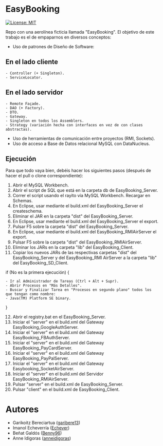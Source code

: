 # EasyBooking

[![License: MIT](https://img.shields.io/badge/License-MIT-yellow.svg)](https://opensource.org/licenses/MIT)

Repo con una aerolínea ficticia llamada "EasyBooking". El objetivo de este trabajo es el de empaparnos en diversos conceptos:

- Uso de patrones de Diseño de Software:

## En el lado cliente

	- Controller (+ Singleton).
	- ServiceLocator.

## En el lado servidor

	- Remote Façade.
	- DAO (+ Factory).
	- DTO.
	- Gateway.
	- Singleton en todos los Assemblers.
	- Strategy (variación hecha con interfaces en vez de con clases abstractas).

- Uso de herramientas de comunicación entre proyectos (RMI, Sockets).
- Uso de acceso a Base de Datos relacional MySQL con DataNucleus.

## Ejecución

Para que todo vaya bien, debéis hacer los siguientes pasos (después de hacer el pull o clone correspondiente):

1) Abrir el MySQL Workbench.
2) Abrir el script de SQL que está en la carpeta db de EasyBooking_Server.
3) Correr el script usando el rayito vía MySQL Workbench. Recargar en Schemas.
4) En Eclipse, usar mediante el build.xml del EasyBooking_Server el createschema.
5) Eliminar el JAR en la carpeta "dist" del EasyBooking_Server.
6) En Eclipse, usar mediante el build.xml del EasyBooking_Server el export.
7) Pulsar F5 sobre la carpeta "dist" del EasyBooking_Server.
8) En Eclipse, usar mediante el build.xml del EasyBooking_RMIAirServer el export.
9) Pulsar F5 sobre la carpeta "dist" del EasyBooking_RMIAirServer.
10) Eliminar los JARs en la carpeta "lib" del EasyBooking_Client.
11) Copiar los nuevos JARs de las respectivas carpetas "dist" del EasyBooking_Server y del EasyBooking_RMI
AirServer a la carpeta "lib" del EasyBooking_SD_Client.

if (No es la primera ejecución)
{

	- Ir al Administrador de Tareas (Ctrl + Alt + Supr).
	- Abrir Procesos en "Más Detalles".
	- Buscar y Finalizar Tarea en "Procesos en segundo plano" todos los que tengan como nombre:
	- Java(TM) Platform SE binary.

}

12) Abrir el registry.bat en el EasyBooking_Server.
13) Iniciar el "server" en el build.xml del Gateway EasyBooking_GoogleAuthServer.
14) Iniciar el "server" en el build.xml del Gateway EasyBooking_FBAuthServer.
15) Iniciar el "server" en el build.xml del Gateway EasyBooking_PayCardServer.
16) Iniciar el "server" en el build.xml del Gateway EasyBooking_PayPalServer.
17) Iniciar el "server" en el build.xml del Gateway Easybooking_SocketAirServer.
18) Iniciar el "server" en el build.xml del Servidor EasyBooking_RMIAirServer.
19) Pulsar "server" en el build.xml de EasyBooking_Server.
20) Pulsar "client" en el build.xml de EasyBooking_Client.

# Autores

- Garikoitz Bereciartua ([garibere13](https://github.com/garibere13 "Perfil de GitHub de Gari Bereciartua"))
- Imanol Echeverría ([Echever](https://github.com/Echever "Perfil de GitHub de Imanol Echeverría"))
- Beñat Galdós ([Benny96](https://github.com/Benny96 "Perfil de GitHub de Beñat Galdós"))
- Anne Idigoras ([anneidigoras](https://github.com/anneidigoras "Perfil de GitHub de Anne Idigoras"))
